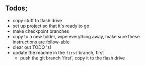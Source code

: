 ## Todos;

* copy stuff to flash drive
* set up project so that it's ready to go
* make checkpoint branches
* copy to a new folder, wipe everything away, make sure these instructions are follow-able
* clear out TODO 's!
* update the readme in the `first` branch, first
  * push the git branch 'first', copy it to the flash drive


